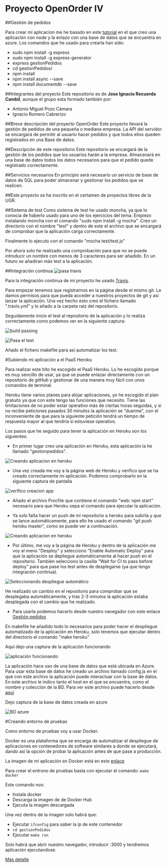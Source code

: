 # Proyecto OpenOrder IV
##Gestión de pedidos

Para crear mi aplicacion me he basado en este [tutorial](https://azure.microsoft.com/es-es/documentation/articles/documentdb-nodejs-application/#_Toc395783176) en el que creo una aplicación con node y la enlazo con una base de datos que se encuentra en azure. Los comandos que he usado para crearla han sido:

* sudo npm install -g express
* sudo npm install -g express-generator
* express gestionPedidos
* cd gestionPedidos/
* npm install
* npm install async --save
* npm install documentdb --save


##Integrantes del proyecto
Este repositorio es de **Jose Ignacio Recuerda Cambil**, aunque el grupo esta formado también por:
- Antonio Miguel Pozo Cámara
- Ignacio Romero Cabrerizo

##Breve descripción del proyecto OpenOrder
Este proyecto llevará la gestión de pedidos de una pequeña o mediana empresa. La API del servidor se encargará de permitir al usuario hacer pedidos y que todos ellos queden registrados en una Base de datos. 

##Descripción de este repositorio
Este repositorio se encargará de la gestión de los pedidos que los usuarios harán a la empresa. Almacenará en una base de datos todos los datos necesarios para que el pedido quede registrado correctamente.

##Servicios necesarios
En principio será necesario un servicio de base de datos de SQL para poder almacenar y gestionar los pedidos que se realicen.

##Este proyecto se ha inscrito en el certamen de proyectos libres de la UGR.


##Sistema de test
Como sistema de test he usado moncha, ya que lo conocia de haberlo usado para uno de los ejercicios del tema.
Empiezo instalando moncha con el comando "sudo npm install -g mocha" .Creo un directorio con el nombre "test" y dentro de este el archivo que se encargará de comprobar que la aplicación carga correctamente.

Finalmente lo ejecuto con el comando "mocha test/test.js"

Por ahora solo he realizado una comprobación para que no se puede introducir un nombre con menos de 3 caracteres para ser añadido. En un futuro se añadiran más test a la aplicación. 


##Integración continua
![pasa travis](https://travis-ci.org/ignaciorecuerda/gestionPedidos.svg?branch=master)

Para la integración continua de mi proyecto he usado [Travis](https://travis-ci.org).

Para empezar tenemos que registrarnos en la página desde el mismo git. Le damos permisos para que pueda acceder a nuestros proyectos de git y así lanzar la aplicación.
Una vez hecho esto creo el fichero llamado ".travis.yml" y lo añado a la carpeta raiz del repositorio.


Seguidamente inicio el test al repositorio de la aplicación y lo realiza correctamente como podemos ver en la siguiente captura:

![build passing](https://www.dropbox.com/s/9uekyx2jzmazoki/hitoAnterior.png?dl=1)

![Pasa el test](https://www.dropbox.com/s/pr7jobwx3imj9p8/hitoAnterios2.png?dl=1)

Añado el fichero makefile para así automatizar los test. 



#Subiendo mi aplicación a el PaaS Heroku

Para realizar este hito he escogido el PaaS Heroku. Lo he escogido porque es muy sencillo de usar, ya que se puede enlazar directamente con un repositorio de gitHub y gestionar de una manera muy fácil con unos comandos de terminal. 

Heroku tiene varios planes para alojar aplicaciones, yo he escogido el plan gratuito ya que con este tengo las funciones que necesito. Tiene las limitaciones de no poder estar operativo más de ciertas horas seguidas, y si no recibe peticiones pasados 30 minutos la aplicación se "duerme", con el inconveniente de que para la siguiente petición tendrá un tiempo de respuesta mayor al que tendría si estuviese operativo.

Los pasos que he seguido para tener la aplicación en Heroku son los siguientes:

* En primer lugar creo una aplicación en Heroku, esta aplicación la he llamado "gestionpedidos".

![Creando aplicacion en heroku](https://www.dropbox.com/s/fpm9tfrubpbq5ma/hito1.png?dl=1)

* Una vez creada me voy a la página web de Heroku y verifico que se ha creado correctamente mi aplicación. Podemos comprobarlo en la siguiente captura de pantalla

![verifico creacion app](https://www.dropbox.com/s/r1lrlm91vnhlqt0/hito3.png?dl=1)

* Añado el archivo Procfile que contiene el comando "web: npm start" necesario para que Heroku sepa el comando para ejecutar la aplicación.

* Ya solo falta hacer un push de mi repositorio a heroku para subirla y que se lance automáticamente, para ello he usado el comando "git push heroku master", como se puede ver a continuación.

![Creando aplicacion en heroku](https://www.dropbox.com/s/wtp8f1wnms8wu8z/hito2.png?dl=1)

* Por último, me voy a la página de Heroku y dentro de la aplicación me voy al menú "Desploy" y selecciono "Enable Automatic Deploy" para que la aplicación se depliegue automáticamente al hacer push en el repositorio. También selecciono la casilla "Wait for CI to pass before deploy" para que pase los test antes de desplegarse (ya que tengo integración continua).

![Seleccionando despliegue automático](https://www.dropbox.com/s/196loe5m7so9l9b/hito6.png?dl=1)

He realizado un cambio en el repositorio para comprobar que se desplegaba automáticamente, y tras 2-3 minutos la aplicación estaba desplegada con el cambio que he realizado.


* Para usarla podemos hacerlo desde nuestro navegador con este enlace [Gestión pedidos](https://gestionpedidos.herokuapp.com)


En makefile he añadido todo lo necesarios para poder hacer el despliegue automatizado de la aplicación en Heroku, solo tenemos que ejecutar dentro del directorio el comando "make heroku"

Aquí dejo una captura de la aplicación funcionando

![aplicación funcionando](https://www.dropbox.com/s/dsy9stezfcbtxhx/hito5.png?dl=1)

La aplicación hace uso de una base de datos que está ubicada en Azure. Para usar esta base de datos he creado un archivo llamado config.js en el que con este archivo la aplicación puede interactuar con la base de datos. En este archivo le indico tanto el host en el que se encuentra, como el nombre y colección de la BD. Para ver este archivo puede hacerlo desde [aquí](https://github.com/ignaciorecuerda/gestionPedidos/blob/master/config.js)

Dejo captura de la base de datos creada en azure

![BD azure](https://www.dropbox.com/s/92rs54ho4zmrv4b/6.png?dl=1)


#Creando entorno de pruebas

Como entorno de pruebas voy a usar Docker. 

Docker es una plataforma que se encarga de automatizar el despliegue de aplicaciones en contenedores de software similares a donde se ejecutará, dando así la opción de probar la aplicación antes de que pase a producción.

La imagen de mi aplicación en Docker está en este [enlace](https://hub.docker.com/r/ignaciorecuerda2/gestionpedidos/)

Para crear el entrono de pruebas basta con ejecutar el comando: `make docker`

Este comando nos:

* Instala docker
* Descarga la imagen de de Docker Hub
* Ejecuta la imagen descargada

Una vez dentro de la imagen solo habrá que:

* Ejecutar `ifconfig` para saber la ip de este contenedor
* `cd gestionPedidos`
* Ejecutar `make run`

Solo habrá que abrir nuestro navegador, introducir <ip del contenedor>:3000 y tendremos aplicación ejecutandose.

[Más detalle](https://github.com/ignaciorecuerda/gestionPedidos/blob/master/documentacion/documentacionDocker.md)



